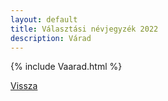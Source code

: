 ```yaml
---
layout: default
title: Választási névjegyzék 2022
description: Várad
---
```


{% include Vaarad.html %}

[Vissza](./)
